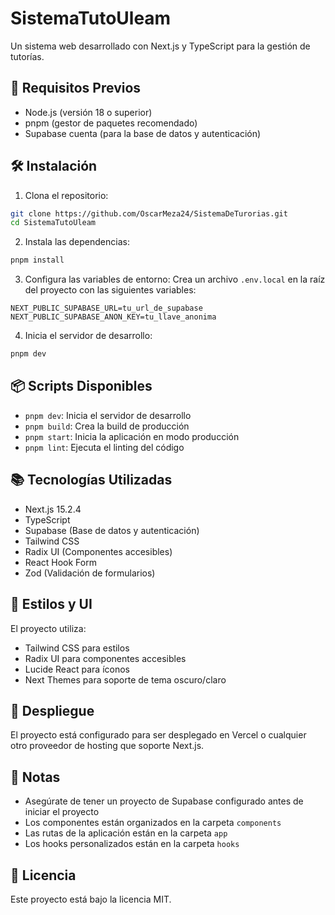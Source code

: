 # SistemaTutoUleam

Un sistema web desarrollado con Next.js y TypeScript para la gestión de tutorías.

## 🚀 Requisitos Previos

- Node.js (versión 18 o superior)
- pnpm (gestor de paquetes recomendado)
- Supabase cuenta (para la base de datos y autenticación)

## 🛠️ Instalación

1. Clona el repositorio:

```bash
git clone https://github.com/OscarMeza24/SistemaDeTurorias.git
cd SistemaTutoUleam
```

2. Instala las dependencias:

```bash
pnpm install
```

3. Configura las variables de entorno:
   Crea un archivo `.env.local` en la raíz del proyecto con las siguientes variables:

```
NEXT_PUBLIC_SUPABASE_URL=tu_url_de_supabase
NEXT_PUBLIC_SUPABASE_ANON_KEY=tu_llave_anonima
```

4. Inicia el servidor de desarrollo:

```bash
pnpm dev
```

## 📦 Scripts Disponibles

- `pnpm dev`: Inicia el servidor de desarrollo
- `pnpm build`: Crea la build de producción
- `pnpm start`: Inicia la aplicación en modo producción
- `pnpm lint`: Ejecuta el linting del código

## 📚 Tecnologías Utilizadas

- Next.js 15.2.4
- TypeScript
- Supabase (Base de datos y autenticación)
- Tailwind CSS
- Radix UI (Componentes accesibles)
- React Hook Form
- Zod (Validación de formularios)

## 🎨 Estilos y UI

El proyecto utiliza:

- Tailwind CSS para estilos
- Radix UI para componentes accesibles
- Lucide React para íconos
- Next Themes para soporte de tema oscuro/claro

## 🚀 Despliegue

El proyecto está configurado para ser desplegado en Vercel o cualquier otro proveedor de hosting que soporte Next.js.

## 📝 Notas

- Asegúrate de tener un proyecto de Supabase configurado antes de iniciar el proyecto
- Los componentes están organizados en la carpeta `components`
- Las rutas de la aplicación están en la carpeta `app`
- Los hooks personalizados están en la carpeta `hooks`

## 📝 Licencia

Este proyecto está bajo la licencia MIT.
